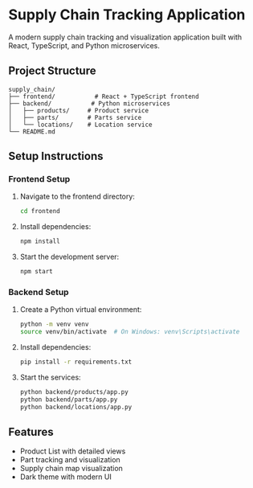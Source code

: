 # Supply Chain Tracking Application

A modern supply chain tracking and visualization application built with React, TypeScript, and Python microservices.

## Project Structure

```
supply_chain/
├── frontend/           # React + TypeScript frontend
├── backend/           # Python microservices
│   ├── products/     # Product service
│   ├── parts/        # Parts service
│   └── locations/    # Location service
└── README.md
```

## Setup Instructions

### Frontend Setup
1. Navigate to the frontend directory:
   ```bash
   cd frontend
   ```
2. Install dependencies:
   ```bash
   npm install
   ```
3. Start the development server:
   ```bash
   npm start
   ```

### Backend Setup
1. Create a Python virtual environment:
   ```bash
   python -m venv venv
   source venv/bin/activate  # On Windows: venv\Scripts\activate
   ```
2. Install dependencies:
   ```bash
   pip install -r requirements.txt
   ```
3. Start the services:
   ```bash
   python backend/products/app.py
   python backend/parts/app.py
   python backend/locations/app.py
   ```

## Features
- Product List with detailed views
- Part tracking and visualization
- Supply chain map visualization
- Dark theme with modern UI 